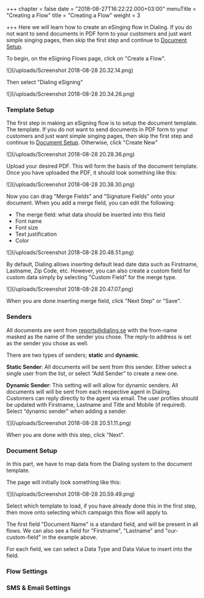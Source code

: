 +++
chapter = false
date = "2018-08-27T16:22:22.000+03:00"
menuTitle = "Creating a Flow"
title = "Creating a Flow"
weight = 3

+++
Here we will learn how to create an eSinging flow in Dialing. If you do not want to send documents in PDF form to your customers and just want simple singing pages, then skip the first step and continue to [Document Setup](https://docs.dialing.se/esigning/creating-a-flow/#document-setup).

To begin, on the eSigning Flows page, click on "Create a Flow".

![](/uploads/Screenshot 2018-08-28 20.32.14.png)

Then select "Dialing eSigning"

![](/uploads/Screenshot 2018-08-28 20.34.26.png)

### Template Setup

The first step in making an eSigning flow is to setup the document template. The template. If you do not want to send documents in PDF form to your customers and just want simple singing pages, then skip the first step and continue to [Document Setup](https://docs.dialing.se/esigning/creating-a-flow/#document-setup). Otherwise, click "Create New"

![](/uploads/Screenshot 2018-08-28 20.28.36.png)

Upload your desired PDF. This will form the basis of the document template. Once you have uploaded the PDF, it should look something like this:

![](/uploads/Screenshot 2018-08-28 20.38.30.png)

Now you can drag "Merge Fields" and "Signature Fields" onto your document. When you add a merge field, you can edit the following:

* The merge field: what data should be inserted into this field
* Font name
* Font size
* Text justification
* Color

![](/uploads/Screenshot 2018-08-28 20.48.51.png)

By default, Dialing allows inserting default lead date data such as Firstname, Lastname, Zip Code, etc. However, you can also create a custom field for custom data simply by selecting "Custom Field" for the merge type.

![](/uploads/Screenshot 2018-08-28 20.47.07.png)

When you are done inserting merge field, click "Next Step" or "Save".

### Senders

All documents are sent from reports@dialing.se with the from-name masked as the name of the sender you chose. The reply-to address is set as the sender you chose as well.

There are two types of senders; **static** and **dynamic**.

**Static Sender**: All documents will be sent from this sender. Either select a single user from the list, or select “Add Sender” to create a new one. 

**Dynamic Sender**: This setting will will allow for dynamic senders. All documents will will be sent from each respective agent in Dialing. Customers can reply directly to the agent via email. The user profiles should be updated with Firstname, Lastname and Title and Mobile (if required). Select “dynamic sender” when adding a sender. 

![](/uploads/Screenshot 2018-08-28 20.51.11.png)

When you are done with this step, click "Next".

### Document Setup

In this part, we have to map data from the Dialing system to the document template.

The page will initially look something like this:

![](/uploads/Screenshot 2018-08-28 20.59.49.png)

Select which template to load, if you have already done this in the first step, then move onto selecting which campaign this flow will apply to.

The first field "Document Name" is a standard field, and will be present in all flows. We can also see a field for "Firstname", "Lastname" and "our-custom-field" in the example above.

For each field, we can select a Data Type and Data Value to insert into the field.

### Flow Settings

### SMS & Email Settings